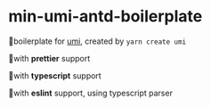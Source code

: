 # min-umi-antd-boilerplate

🌋boilerplate for [umi](https://github.com/umijs/umi), created by `yarn create umi`

🚀with **prettier** support

🍁with **typescript** support

🏉with **eslint** support, using typescript parser


